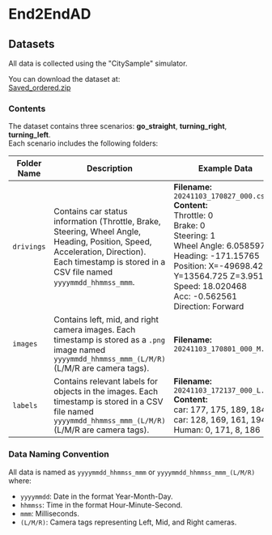 # End2EndAD

## Datasets
All data is collected using the "CitySample" simulator.

You can download the dataset at:  
[Saved_ordered.zip](https://syncandshare.lrz.de/getlink/fiP41JGQFZC5zofBEQwJ5a/Saved_ordered.zip)

### Contents
The dataset contains three scenarios: **go_straight**, **turning_right**, **turning_left**.  
Each scenario includes the following folders:

| Folder Name | Description                                                                                     | Example Data |
|-------------|-------------------------------------------------------------------------------------------------|--------------|
| `drivings`  | Contains car status information (Throttle, Brake, Steering, Wheel Angle, Heading, Position, Speed, Acceleration, Direction). Each timestamp is stored in a CSV file named `yyyymmdd_hhmmss_mmm`. | **Filename:** `20241103_170827_000.csv`<br>**Content:**<br>Throttle: 0<br>Brake: 0<br>Steering: 1<br>Wheel Angle: 6.058597<br>Heading: -171.15765<br>Position: X=-49698.427 Y=13564.725 Z=3.951<br>Speed: 18.020468<br>Acc: -0.562561<br>Direction: Forward |
| `images`    | Contains left, mid, and right camera images. Each timestamp is stored as a `.png` image named `yyyymmdd_hhmmss_mmm_(L/M/R)` (L/M/R are camera tags). | **Filename:** `20241103_170801_000_M.png` |
| `labels`    | Contains relevant labels for objects in the images. Each timestamp is stored in a CSV file named `yyyymmdd_hhmmss_mmm_(L/M/R)` (L/M/R are camera tags). | **Filename:** `20241103_172137_000_L.csv`<br>**Content:**<br>car: 177, 175, 189, 184<br>car: 128, 169, 161, 194<br>Human: 0, 171, 8, 186 |

### Data Naming Convention
All data is named as `yyyymmdd_hhmmss_mmm` or `yyyymmdd_hhmmss_mmm_(L/M/R)` where:
- `yyyymmdd`: Date in the format Year-Month-Day.
- `hhmmss`: Time in the format Hour-Minute-Second.
- `mmm`: Milliseconds.
- `(L/M/R)`: Camera tags representing Left, Mid, and Right cameras.

